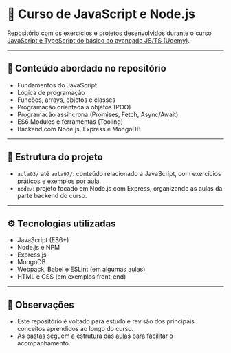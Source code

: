 # 📘 Curso de JavaScript e Node.js

Repositório com os exercícios e projetos desenvolvidos durante o curso [JavaScript e TypeScript do básico ao avançado JS/TS (Udemy)](https://www.udemy.com/course/curso-de-javascript-moderno-do-basico-ao-avancado).

---

## 🧠 Conteúdo abordado no repositório

- Fundamentos do JavaScript
- Lógica de programação
- Funções, arrays, objetos e classes
- Programação orientada a objetos (POO)
- Programação assíncrona (Promises, Fetch, Async/Await)
- ES6 Modules e ferramentas (Tooling)
- Backend com Node.js, Express e MongoDB

---

## 📁 Estrutura do projeto

- `aula03/` até `aula97/`: conteúdo relacionado a JavaScript, com exercícios práticos e exemplos por aula.
- `node/`: projeto focado em Node.js com Express, organizando as aulas da parte backend do curso.

---

## ⚙️ Tecnologias utilizadas

- JavaScript (ES6+)
- Node.js e NPM
- Express.js
- MongoDB
- Webpack, Babel e ESLint (em algumas aulas)
- HTML e CSS (em exemplos front-end)

---

## 📌 Observações

- Este repositório é voltado para estudo e revisão dos principais conceitos aprendidos ao longo do curso.
- As pastas seguem a estrutura das aulas para facilitar o acompanhamento.
